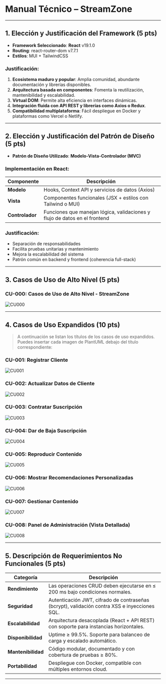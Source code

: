 #  Manual Técnico – StreamZone

---

##  1. Elección y Justificación del Framework (5 pts)

- **Framework Seleccionado**: **React** v19.1.0
- **Routing**: react-router-dom v7.7.1
- **Estilos**: MUI + TailwindCSS

### Justificación:
1. **Ecosistema maduro y popular**: Amplia comunidad, abundante documentación y librerías disponibles.
2. **Arquitectura basada en componentes**: Fomenta la reutilización, mantenibilidad y escalabilidad.
3. **Virtual DOM**: Permite alta eficiencia en interfaces dinámicas.
4. **Integración fluida con API REST y librerías como Axios o Redux**.
5. **Compatibilidad multiplataforma**: Fácil despliegue en Docker y plataformas como Vercel o Netlify.

---

##  2. Elección y Justificación del Patrón de Diseño (5 pts)

- **Patrón de Diseño Utilizado**: **Modelo-Vista-Controlador (MVC)**

### Implementación en React:
| Componente     | Descripción                                                                 |
|----------------|-----------------------------------------------------------------------------|
| **Modelo**      | Hooks, Context API y servicios de datos (Axios)                            |
| **Vista**       | Componentes funcionales (JSX + estilos con Tailwind o MUI)                 |
| **Controlador** | Funciones que manejan lógica, validaciones y flujo de datos en el frontend |

### Justificación:
-  Separación de responsabilidades  
- Facilita pruebas unitarias y mantenimiento  
-  Mejora la escalabilidad del sistema  
-  Patrón común en backend y frontend (coherencia full-stack)

---

##  3. Casos de Uso de Alto Nivel (5 pts)

### CU-000: Casos de Uso de Alto Nivel - StreamZone

![CU000](./path_a_tu_imagen/CU000_AltoNivel_StreamZone.png)

---

##  4. Casos de Uso Expandidos (10 pts)

> A continuación se listan los títulos de los casos de uso expandidos. Puedes insertar cada imagen de PlantUML debajo del título correspondiente:

### CU-001: Registrar Cliente  
![CU001](./path_a_tu_imagen/CU001_RegistrarCliente.png)

### CU-002: Actualizar Datos de Cliente  
![CU002](./path_a_tu_imagen/CU002_ActualizarDatos.png)

### CU-003: Contratar Suscripción  
![CU003](./path_a_tu_imagen/CU003_ContratarSuscripcion.png)

### CU-004: Dar de Baja Suscripción  
![CU004](./path_a_tu_imagen/CU004_DarBajaSuscripcion.png)

### CU-005: Reproducir Contenido  
![CU005](./path_a_tu_imagen/CU005_ReproducirContenido.png)

### CU-006: Mostrar Recomendaciones Personalizadas  
![CU006](./path_a_tu_imagen/CU006_MostrarRecomendaciones.png)

### CU-007: Gestionar Contenido  
![CU007](./path_a_tu_imagen/CU007_GestionarContenido.png)

### CU-008: Panel de Administración (Vista Detallada)  
![CU008](./path_a_tu_imagen/AdminMenu_Especifico.png)

---

##  5. Descripción de Requerimientos No Funcionales (5 pts)

| Categoría         | Descripción                                                                                   |
|-------------------|-----------------------------------------------------------------------------------------------|
| **Rendimiento**    | Las operaciones CRUD deben ejecutarse en ≤ 200 ms bajo condiciones normales.                 |
| **Seguridad**      | Autenticación JWT, cifrado de contraseñas (bcrypt), validación contra XSS e inyecciones SQL. |
| **Escalabilidad**  | Arquitectura desacoplada (React + API REST) con soporte para instancias horizontales.        |
| **Disponibilidad** | Uptime ≥ 99.5%. Soporte para balanceo de carga y escalado automático.                        |
| **Mantenibilidad** | Código modular, documentado y con cobertura de pruebas ≥ 80%.                                |
| **Portabilidad**   | Despliegue con Docker, compatible con múltiples entornos cloud.                              |

---


